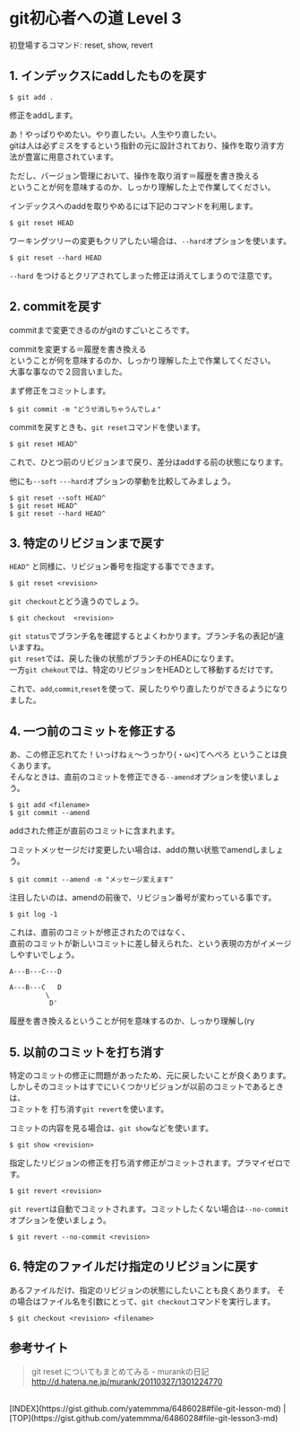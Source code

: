 # git初心者への道 Level 3

初登場するコマンド: reset, show, revert

## 1. インデックスにaddしたものを戻す

```
$ git add .
```

修正をaddします。

あ！やっぱりやめたい。やり直したい。人生やり直したい。    
gitは人は必ずミスをするという指針の元に設計されており、操作を取り消す方法が豊富に用意されています。

ただし、バージョン管理において、操作を取り消す＝履歴を書き換える    
ということが何を意味するのか、しっかり理解した上で作業してください。

インデックスへのaddを取りやめるには下記のコマンドを利用します。

```
$ git reset HEAD
```

ワーキングツリーの変更もクリアしたい場合は、```--hard```オプションを使います。
```
$ git reset --hard HEAD
```

```--hard``` をつけるとクリアされてしまった修正は消えてしまうので注意です。


## 2. commitを戻す

commitまで変更できるのがgitのすごいところです。

commitを変更する＝履歴を書き換える    
ということが何を意味するのか、しっかり理解した上で作業してください。    
大事な事なので２回言いました。

まず修正をコミットします。

```
$ git commit -m "どうせ消しちゃうんでしょ"
```

commitを戻すときも、```git reset```コマンドを使います。

```
$ git reset HEAD^
```

これで、ひとつ前のリビジョンまで戻り、差分はaddする前の状態になります。

他にも```--soft``` ```---hard```オプションの挙動を比較してみましょう。

```
$ git reset --soft HEAD^
$ git reset HEAD^
$ git reset --hard HEAD^
```

## 3. 特定のリビジョンまで戻す

```HEAD^``` と同様に、リビジョン番号を指定する事でできます。

```
$ git reset <revision>
```

```git checkout```とどう違うのでしょう。

```
$ git checkout  <revision>
```

```git status```でブランチ名を確認するとよくわかります。ブランチ名の表記が違いますね。    
```git reset```では、戻した後の状態がブランチのHEADになります。    
一方```git chekout```では、特定のリビジョンをHEADとして移動するだけです。

これで、```add```,```commit```,```reset```を使って、戻したりやり直したりができるようになりました。


## 4. 一つ前のコミットを修正する

あ、この修正忘れてた！いっけねぇ〜うっかり(・ω<)てへぺろ ということは良くあります。    
そんなときは、直前のコミットを修正できる```--amend```オプションを使いましょう。

```
$ git add <filename>
$ git commit --amend
```

addされた修正が直前のコミットに含まれます。

コミットメッセージだけ変更したい場合は、addの無い状態でamendしましょう。

```
$ git commit --amend -m "メッセージ変えます"
```

注目したいのは、amendの前後で、リビジョン番号が変わっている事です。

```
$ git log -1
```

これは、直前のコミットが修正されたのではなく、    
直前のコミットが新しいコミットに差し替えられた、という表現の方がイメージしやすいでしょう。

```
A---B---C---D
```

```
A---B---C   D
         \
          D'
```

履歴を書き換えるということが何を意味するのか、しっかり理解し(ry


## 5. 以前のコミットを打ち消す

特定のコミットの修正に問題があったため、元に戻したいことが良くあります。    
しかしそのコミットはすでにいくつかリビジョンが以前のコミットであるときは、   
コミットを
打ち消す```git revert```を使います。

コミットの内容を見る場合は、```git show```などを使います。

```
$ git show <revision>
```

指定したリビジョンの修正を打ち消す修正がコミットされます。プラマイゼロです。

```
$ git revert <revision>
```

```git revert```は自動でコミットされます。コミットしたくない場合は```--no-commit```オプションを使いましょう。

```
$ git revert --no-commit <revision>
```

## 6. 特定のファイルだけ指定のリビジョンに戻す

あるファイルだけ、指定のリビジョンの状態にしたいことも良くあります。
その場合はファイル名を引数にとって、```git checkout```コマンドを実行します。

```
$ git checkout <revision> <filename>
```

## 参考サイト

> git reset についてもまとめてみる - murankの日記
> http://d.hatena.ne.jp/murank/20110327/1301224770



<br>
[INDEX](https://gist.github.com/yatemmma/6486028#file-git-lesson-md) | [TOP](https://gist.github.com/yatemmma/6486028#file-git-lesson3-md)